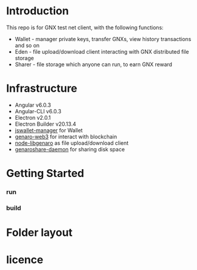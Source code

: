 # Introduction

This repo is for GNX test net client, with the following functions:
- Wallet - manager private keys, transfer GNXs, view history transactions and so on
- Eden - file upload/download client interacting with GNX distributed file storage
- Sharer - file storage which anyone can run, to earn GNX reward

# Infrastructure

- Angular v6.0.3
- Angular-CLI v6.0.3
- Electron v2.0.1
- Electron Builder v20.13.4
- [jswallet-manager](https://www.npmjs.com/package/jswallet-manager) for Wallet
- [genaro-web3](https://www.npmjs.com/package/genaro-web3) for interact with blockchain
- [node-libgenaro](https://github.com/GenaroNetwork/node-libgenaro) as file upload/download client
- [genaroshare-daemon](https://www.npmjs.com/package/genaroshare-daemon) for sharing disk space

# Getting Started

### run

### build 

# Folder layout

# licence